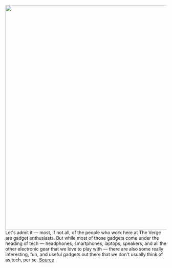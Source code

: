 <img src='https://cdn.vox-cdn.com/thumbor/cjzMmjneS5SKHVFZlQYOcvetOIY=/0x0:2040x1360/1200x800/filters:focal(857x517:1183x843)/cdn.vox-cdn.com/uploads/chorus_image/image/70578471/VRG_Illo_5062_K_Radtke_Fav_Non_Tech_Gadgets.0.jpg' width='700px' /><br/>
Let's admit it — most, if not all, of the people who work here at The Verge are gadget enthusiasts. But while most of those gadgets come under the heading of tech — headphones, smartphones, laptops, speakers, and all the other electronic gear that we love to play with — there are also some really interesting, fun, and useful gadgets out there that we don't usually think of as tech, per se.
<a href='https://www.theverge.com/22958216/kitchen-tools-personal-gear-gadgets-favorites'> Source <a/>